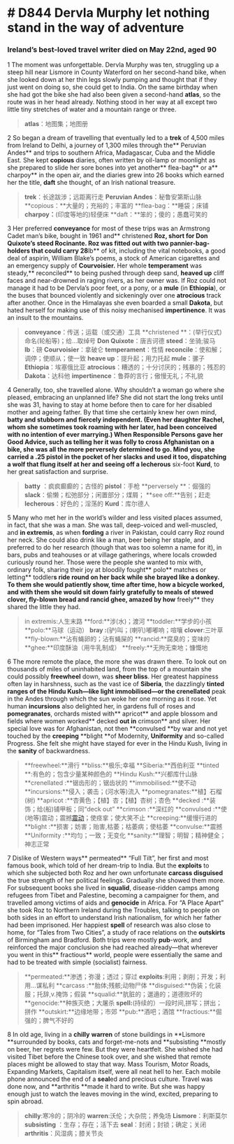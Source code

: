 # # D844 Dervla Murphy let nothing stand in the way of adventure
### **Ireland’s best-loved travel writer died on May 22nd, aged 90**
1 The moment was unforgettable. Dervla Murphy was ten, struggling up a steep hill near Lismore in County Waterford on her second-hand bike, when she looked down at her thin legs slowly pumping and thought that if they just went on doing so, she could get to India. On the same birthday when she had got the bike she had also been given a second-hand **atlas**, so the route was in her head already. Nothing stood in her way at all except two little tiny stretches of water and a mountain range or three.

> **atlas**：地图集；地图册

2 So began a dream of travelling that eventually led to a **trek** of 4,500 miles from Ireland to Delhi, a journey of 1,300 miles through the** Peruvian Andes** and trips to southern Africa, Madagascar, Cuba and the Middle East. She kept **copious** diaries, often written by oil-lamp or moonlight as she prepared to slide her sore bones into yet another** flea-bag** or a** charpoy** in the open air, and the diaries grew into 26 books which earned her the title, **daft** she thought, of an Irish national treasure.

> **trek**：长途跋涉；远距离行走
> **Peruvian Andes**：秘鲁安第斯山脉
> **copious：**大量的；充裕的；丰富的
> **flea-bag：**睡袋；床铺
> **charpoy：**(印度等地的)轻便床
> **daft：**笨的；傻的；愚蠢可笑的


3 Her preferred **conveyance** for most of these trips was an Armstrong Cadet man’s bike, bought in 1961 and** christened **Roz, short for **Don Quixote**’s **steed** Rocinante. Roz was fitted out with two pannier-bag-holders that could carry 28**lb** of kit, including the vital notebooks, a good deal of aspirin, William Blake’s poems, a stock of American cigarettes and an emergency supply of **Courvoisier.** Her whole **temperament** was steady,** reconciled** to being pushed through deep sand, **heaved up** cliff faces and near-drowned in raging rivers, as her owner was. If Roz could not manage it had to be Dervla’s poor feet, or a pony, or a **mule** (in **Ethiopia**), or the buses that bounced violently and sickeningly over one **atrocious** track after another. Once in the Himalayas she even boarded a small **Dakota**, but hated herself for making use of this noisy mechanised **impertinence**. It was an insult to the mountains.

> **conveyance**：传送；运载（或交通）工具
> **christened **：(举行仪式)命名(轮船等)；给…取绰号
> **Don Quixote**：唐吉诃德
> **steed**：坐骑;骏马
> **lb**：磅
> **Courvoisier**：拿破仑
> **temperament**：性情
> **reconcile**：使和解；调停；使顺从；使一致
> **heave up**：提升起；用力托起
> **mule**：骡子
> **Ethiopia**：埃塞俄比亚
> **atrocious**：糟透的；十分讨厌的；残暴的；残忍的
> **Dakota**：达科他
> **impertinence**：鲁莽的言行；傲慢无礼；不礼貌

4 Generally, too, she travelled alone. Why shouldn’t a woman go where she pleased, embracing an unplanned life? She did not start the long treks until she was 31, having to stay at home before then to care for her disabled mother and ageing father. By that time she certainly knew her own mind, **batty **and stubborn and fiercely independent. (Even her daughter Rachel, whom she sometimes took roaming with her later, had been conceived with no intention of ever marrying.) When Responsible Persons gave her Good Advice, such as telling her it was folly to cross Afghanistan on a bike, she was all the more** perversely **determined to go. Mind you, she carried a .25 pistol** **in the pocket of her **slack**s and used it too, dispatching a wolf that flung itself at her and **seeing off** a** lecherous** six-foot **Kurd**, to her great satisfaction and surprise.

> **batty** ：疯疯癫癫的；古怪的
> **pistol**：手枪
> **perversely **：倔强的
> **slack**：偷懒；松弛部分；闲置部分；煤屑；
> **see off:**告别；赶走
> **lecherous**：好色的；淫荡的
> **Kurd**：库尔德人

5 Many who met her in the world’s wilder and less visited places assumed, in fact, that she was a man. She was tall, deep-voiced and well-muscled, and **in extremis**, as when **fording** a river in Pakistan, could carry Roz round her neck. She could also drink like a man, beer being her staple, and preferred to do her research (though that was too solemn a name for it), in bars, pubs and teahouses or at village gatherings, where locals crowded curiously round her. Those were the people she wanted to mix with, ordinary folk, sharing their joy at bloodily fought** polo** matches or letting** toddler**s ride round on her back while she **brayed **like a donkey. To them she would patiently show, time after time, how a bicycle worked, and with them she would sit down fairly gratefully to meals of stewed** clover**, **fly-blown** bread and **rancid ghee**, amazed by how** freely** they shared the little they had.

> in extremis:人生末路
> **ford:**涉(水)；渡河
> **toddler:**学步的小孩
> **polo:**马球（运动）
> **bray :**(驴)叫；(喇叭)嘟嘟响；喧嚷
> **clover**:三叶草
> **fly-blown:**沾有蝇卵的；沾有蝇屎的
> **rancid:**腐臭的；变味的
> **ghee:**印度酥油（用牛乳制成）
> **freely:**无拘无束地；慷慨地

6 The more remote the place, the more she was drawn there. To look out on thousands of miles of uninhabited land, from the top of a mountain she could possibly **freewheel** down, was **sheer bliss**. Her greatest happiness often lay in harshness, such as the vast ice of **Siberia**, the dazzlingly **tinted **ranges of the **Hindu Kush**—like light immobilised—or the** crenellated** peak in the Andes through which the sun woke her one morning as it rose. Yet human **incursions** also delighted her, in gardens full of roses and **pomegranates**, orchards misted with** apricot** and apple blossom and fields where women worked** decked **out in** crimson** and silver. Her special love was for Afghanistan, not then **convulsed **by war and not yet touched by the **creeping** **blight **of Modernity, **Uniformity** and so-called Progress. She felt she might have stayed for ever in the Hindu Kush, living in the **sanity** of backwardness.

> **freewheel:**滑行
> **bliss:**极乐;幸福
> **Siberia:**西伯利亚
> **tinted **:有色的；包含少量某种颜色的
> **Hindu Kush:**兴都库什山脉
> **crenellated :**锯齿形的；锯齿状的
> **immobilised:**使不动
> **incursions:**侵入；袭击；(河水等)流入
> **pomegranates:**植】石榴(树)
> **apricot :**杏黄色；【植】杏；【植】杏树；杏色
> **decked :**装饰；给(船)铺甲板；同“deck out”
> **crimson :**深红的
> **convulsed :**使(地等)震动；震撼[震动](全国等)；使痉挛；使大笑不止
> **creeping:**缓慢行进的
> **blight :**损害；妨害；贻害,枯萎；枯萎病；使枯萎
> **convulse:**震撼
> **Uniformity :**均匀；一致；无变化
> **sanity:**理智；明智；精神健全；神志正常

7 Dislike of Western ways** permeated** “Full Tilt”, her first and most famous book, which told of her dream-trip to India. But the **exploits** to which she subjected both Roz and her own unfortunate **carcass disguised** the true strength of her political feelings. Gradually she showed them more. For subsequent books she lived in **squalid**, disease-ridden camps among refugees from Tibet and Palestine, becoming a campaigner for them, and travelled among victims of aids and **genocide** in Africa. For “A Place Apart” she took Roz to Northern Ireland during the Troubles, talking to people on both sides in an effort to understand Irish nationalism, for which her father had been imprisoned. Her happiest **spell** of research was also close to home, for “Tales from Two Cities”, a study of race relations on the **outskirts** of Birmingham and Bradford. Both trips were mostly **pub**-work, and reinforced the major conclusion she had reached already—that wherever you went in this** fractious** world, people were essentially the same and had to be treated with simple (socialist) fairness.

> **permeated:**渗透；弥漫；透过；穿过
> **exploits**:利用；剥削；开发；利用…谋私利
> **carcass :**胎体;残骸;动物尸体
> **disguised:**伪装；化装服；托辞,v.掩饰；假装
> **squalid:**肮脏的；邋遢的；道德败坏的
> **genocide:**种族灭绝；大屠杀
> **spell:**(持续的）一段时间,拼写；拼出；拼作
> **outskirt:**边缘地带；市郊
> **pub:**酒吧；酒馆
> **fractious:**倔强的；脾气不好的

8 In old age, living in a **chilly** **warren** of stone buildings in **Lismore **surrounded by books, cats and forget-me-nots and **subsisting **mostly on beer, her regrets were few. But they were heartfelt. She wished she had visited Tibet before the Chinese took over, and she wished that remote places might be allowed to stay that way. Mass Tourism, Motor Roads, Expanding Markets, Capitalism itself, were all neat hell to her. Each mobile phone announced the end of a **seal**ed and precious culture.
Travel was done now, and **arthritis **made it hard to write. But she was happy enough just to watch the leaves moving in the wind, excited, preparing to spin abroad.

> **chilly**:寒冷的；阴冷的
> **warren**:沃伦；大杂院；养兔场
> **Lismore**：利斯莫尔
> **subsisting** ：生存；存在；活下去
> **seal**：封闭；封锁；确定；关闭
> **arthritis**：风湿病；膝关节炎

